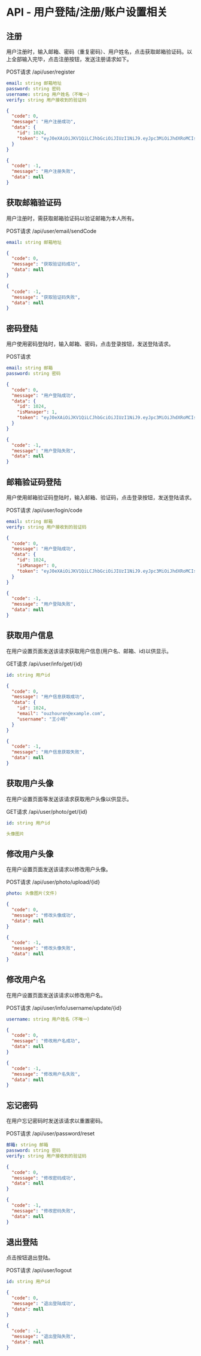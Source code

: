# API - 用户登陆/注册/账户设置相关

## 注册

用户注册时，输入邮箱、密码（重复密码）、用户姓名，点击获取邮箱验证码。以上全部输入完毕，点击注册按钮，发送注册请求如下。

POST请求 /api/user/register

```yaml
email: string 邮箱地址
password: string 密码
username: string 用户姓名（不唯一）
verify: string 用户接收到的验证码
```

```json
{
  "code": 0,
  "message": "用户注册成功",
  "data": {
    "id": 1024,
    "token": "eyJ0eXAiOiJKV1QiLCJhbGciOiJIUzI1NiJ9.eyJpc3MiOiJhdXRoMCIsInRlbGVwaG9uZSI6IjE4ODU3MDA1NDc3IiwiZXhwIjoxNjcxMzE2ODI4fQ.D0nA_MIlRTdCl06wbCfFzZiW6hr9xuBc4VJnvynJz4E"
  }
}
```

```json
{
  "code": -1,
  "message": "用户注册失败",
  "data": null
}
```

## 获取邮箱验证码

用户注册时，需获取邮箱验证码以验证邮箱为本人所有。

POST请求 /api/user/email/sendCode

```yaml
email: string 邮箱地址
```

```json
{
  "code": 0,
  "message": "获取验证码成功",
  "data": null
}
```

```json
{
  "code": -1,
  "message": "获取验证码失败",
  "data": null
}
```

## 密码登陆

用户使用密码登陆时，输入邮箱、密码，点击登录按钮，发送登陆请求。

POST请求

```yaml
email: string 邮箱
password: string 密码
```

```json
{
  "code": 0,
  "message": "用户登陆成功",
  "data": {
    "id": 1024,
    "isManager": 1,
    "token": "eyJ0eXAiOiJKV1QiLCJhbGciOiJIUzI1NiJ9.eyJpc3MiOiJhdXRoMCIsInRlbGVwaG9uZSI6IjE4ODU3MDA1NDc3IiwiZXhwIjoxNjcxMzE2ODI4fQ.D0nA_MIlRTdCl06wbCfFzZiW6hr9xuBc4VJnvynJz4E"
  }
}
```

```json
{
  "code": -1,
  "message": "用户登陆失败",
  "data": null
}
```

## 邮箱验证码登陆

用户使用邮箱验证码登陆时，输入邮箱、验证码，点击登录按钮，发送登陆请求。

POST请求 /api/user/login/code

```yaml
email: string 邮箱
verify: string 用户接收到的验证码
```

```json
{
  "code": 0,
  "message": "用户登陆成功",
  "data": {
    "id": 1024,
    "isManager": 0,
    "token": "eyJ0eXAiOiJKV1QiLCJhbGciOiJIUzI1NiJ9.eyJpc3MiOiJhdXRoMCIsInRlbGVwaG9uZSI6IjE4ODU3MDA1NDc3IiwiZXhwIjoxNjcxMzE2ODI4fQ.D0nA_MIlRTdCl06wbCfFzZiW6hr9xuBc4VJnvynJz4E"
  }
}
```

```json
{
  "code": -1,
  "message": "用户登陆失败",
  "data": null
}
```

## 获取用户信息

在用户设置页面发送该请求获取用户信息(用户名、邮箱、id)以供显示。

GET请求 /api/user/info/get/{id}

```yaml
id: string 用户id
```

```json
{
  "code": 0,
  "message": "用户信息获取成功",
  "data": {
    "id": 1024,
    "email": "ouzhouren@example.com",
    "username": "王小明"
  }
}
```

```json
{
  "code": -1,
  "message": "用户信息获取失败",
  "data": null
}
```

## 获取用户头像

在用户设置页面等发送该请求获取用户头像以供显示。

GET请求 /api/user/photo/get/{id}

```yaml
id: string 用户id
```

```yaml
头像图片
```

## 修改用户头像

在用户设置页面发送该请求以修改用户头像。

POST请求 /api/user/photo/upload/{id}

```yaml
photo: 头像图片(文件)
```

```json
{
  "code": 0,
  "message": "修改头像成功",
  "data": null
}
```

```json
{
  "code": -1,
  "message": "修改头像失败",
  "data": null
}
```

## 修改用户名

在用户设置页面发送该请求以修改用户名。

POST请求 /api/user/info/username/update/{id}

```yaml
username: string 用户姓名（不唯一）
```

```json
{
  "code": 0,
  "message": "修改用户名成功",
  "data": null
}
```

```json
{
  "code": -1,
  "message": "修改用户名失败",
  "data": null
}
```

## 忘记密码

在用户忘记密码时发送该请求以重置密码。

POST请求 /api/user/password/reset

```yaml
邮箱: string 邮箱
password: string 密码
verify: string 用户接收到的验证码
```

```json
{
  "code": 0,
  "message": "修改密码成功",
  "data": null
}
```

```json
{
  "code": -1,
  "message": "修改密码失败",
  "data": null
}
```

## 退出登陆

点击按钮退出登陆。

POST请求 /api/user/logout

```yaml
id: string 用户id
```

```json
{
  "code": 0,
  "message": "退出登陆成功",
  "data": null
}
```

```json
{
  "code": -1,
  "message": "退出登陆失败",
  "data": null
}
```
